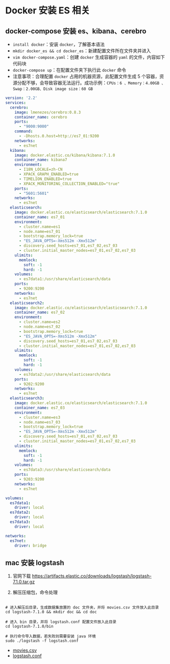 
# Docker 安装 ES 相关

## docker-compose 安装 es、kibana、cerebro

- `install docker`：安装 `docker`，了解基本语法
- `mkdir docker_es && cd docker_es`：新建配置文件所在文件夹并进入
- `vim docker-compose.yaml`：创建 `docker` 生成容器的 `yaml` 的文件，内容如下代码块
- `docker-compose up`：在配置文件夹下执行此 `docker` 命令
- 注意事项：合理配置 `docker` 占用的机器资源，此配置文件生成 5 个容器，资源分配不够，会导致容器无法运行。成功示例：`CPUs：6 、Memory：4.00GB 、Swap：2.00GB、Disk image size：60 GB`

```yaml
version: '2.2'
services:
  cerebro:
    image: lmenezes/cerebro:0.8.3
    container_name: cerebro
    ports:
      - "9000:9000"
    command:
      - -Dhosts.0.host=http://es7_01:9200
    networks:
      - es7net
  kibana:
    image: docker.elastic.co/kibana/kibana:7.1.0
    container_name: kibana7
    environment:
      - I18N_LOCALE=zh-CN
      - XPACK_GRAPH_ENABLED=true
      - TIMELION_ENABLED=true
      - XPACK_MONITORING_COLLECTION_ENABLED="true"
    ports:
      - "5601:5601"
    networks:
      - es7net
  elasticsearch:
    image: docker.elastic.co/elasticsearch/elasticsearch:7.1.0
    container_name: es7_01
    environment:
      - cluster.name=es1
      - node.name=es7_01
      - bootstrap.memory_lock=true
      - "ES_JAVA_OPTS=-Xms512m -Xmx512m"
      - discovery.seed_hosts=es7_01,es7_02,es7_03
      - cluster.initial_master_nodes=es7_01,es7_02,es7_03
    ulimits:
      memlock:
        soft: -1
        hard: -1
    volumes:
      - es7data1:/usr/share/elasticsearch/data
    ports:
      - 9200:9200
    networks:
      - es7net
  elasticsearch2:
    image: docker.elastic.co/elasticsearch/elasticsearch:7.1.0
    container_name: es7_02
    environment:
      - cluster.name=es2
      - node.name=es7_02
      - bootstrap.memory_lock=true
      - "ES_JAVA_OPTS=-Xms512m -Xmx512m"
      - discovery.seed_hosts=es7_01,es7_02,es7_03
      - cluster.initial_master_nodes=es7_01,es7_02,es7_03
    ulimits:
      memlock:
        soft: -1
        hard: -1
    volumes:
      - es7data2:/usr/share/elasticsearch/data
    ports:
      - 9202:9200    
    networks:
      - es7net
  elasticsearch3:
    image: docker.elastic.co/elasticsearch/elasticsearch:7.1.0
    container_name: es7_03
    environment:
      - cluster.name=es3
      - node.name=es7_03
      - bootstrap.memory_lock=true
      - "ES_JAVA_OPTS=-Xms512m -Xmx512m"
      - discovery.seed_hosts=es7_01,es7_02,es7_03
      - cluster.initial_master_nodes=es7_01,es7_02,es7_03
    ulimits:
      memlock:
        soft: -1
        hard: -1
    volumes:
      - es7data3:/usr/share/elasticsearch/data
    ports:
      - 9203:9200 
    networks:
      - es7net

volumes:
  es7data1:
    driver: local
  es7data2:
    driver: local
  es7data3:
    driver: local  

networks:
  es7net:
    driver: bridge

```

## mac 安装 logstash

1. 官网下载
<https://artifacts.elastic.co/downloads/logstash/logstash-7.1.0.tar.gz>

2. 解压压缩包，命令处理

```linux

# 进入解压后目录，生成数据集放置的 doc 文件夹，并将 movies.csv 文件放入此目录
cd logstash-7.1.0 && mkdir doc && cd doc

# 进入 bin 目录，并将 logstash.conf 配置文件放入此目录
cd logstash-7.1.0/bin

# 执行命令导入数据，若失败则需要安装 java 环境
sudo ./logstash -f logstash.conf

```

- [movies.csv](./images/movies.csv)
- [logstash.conf](./images/logstash.conf)
